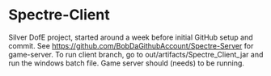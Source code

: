 # Spectre-Client
Silver DofE project, started around a week before initial GitHub setup and commit.
See https://github.com/BobDaGithubAccount/Spectre-Server for game-server.
To run client branch, go to out/artifacts/Spectre_Client_jar and run the windows batch file. Game server should (needs) to be running.
